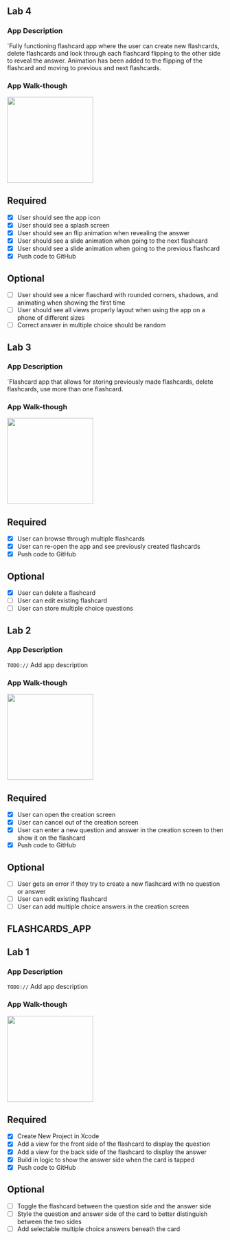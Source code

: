 
## Lab 4

### App Description
`Fully functioning flashcard app where the user can create new flashcards, delete flashcards and look through each flashcard flipping to the other side to reveal the answer. Animation has been added to the flipping of the flashcard and moving to previous and next flashcards.

### App Walk-though

<img src="https://github.com/nicodenn/Flashcards/blob/master/FlashcardLab4.gif" width=200><br>

## Required
- [x] User should see the app icon 
- [x] User should see a splash screen
- [x] User should see an flip animation when revealing the answer
- [x] User should see a slide animation when going to the next flashcard
- [x] User should see a slide animation when going to the previous flashcard
- [x] Push code to GitHub
## Optional
- [ ] User should see a nicer flaschard with rounded corners, shadows, and animating when showing the first time
- [ ] User should see all views properly layout when using the app on a phone of different sizes
- [ ] Correct answer in multiple choice should be random

## Lab 3

### App Description
`Flashcard app that allows for storing previously made flashcards, delete flashcards, use more than one flashcard.

### App Walk-though

<img src="https://github.com/nicodenn/Flashcards/blob/master/FlashcardLab3.gif" width=200><br>

## Required
- [x] User can browse through multiple flashcards
- [x] User can re-open the app and see previously created flashcards
- [x] Push code to GitHub
## Optional
- [x] User can delete a flashcard
- [ ] User can edit existing flashcard
- [ ] User can store multiple choice questions

## Lab 2

### App Description
`TODO://` Add app description

### App Walk-though

<img src="https://github.com/nicodenn/Flashcards/blob/master/addFlashcard.gif?raw=true" width=200><br>

## Required
- [x] User can open the creation screen
- [x] User can cancel out of the creation screen
- [x] User can enter a new question and answer in the creation screen to then show it on the flashcard
- [x] Push code to GitHub
## Optional
- [ ] User gets an error if they try to create a new flashcard with no question or answer
- [ ] User can edit existing flashcard
- [ ] User can add multiple choice answers in the creation screen

## FLASHCARDS_APP

## Lab 1

### App Description
`TODO://` Add app description

### App Walk-though

<img src="YOUR_GIF_URL_HERE" width=200><br>


## Required
- [x] Create New Project in Xcode
- [x] Add a view for the front side of the flashcard to display the question
- [x] Add a view for the back side of the flashcard to display the answer
- [x] Build in logic to show the answer side when the card is tapped
- [x] Push code to GitHub
## Optional
- [ ] Toggle the flashcard between the question side and the answer side
- [ ] Style the question and answer side of the card to better distinguish between the two sides
- [ ] Add selectable multiple choice answers beneath the card
